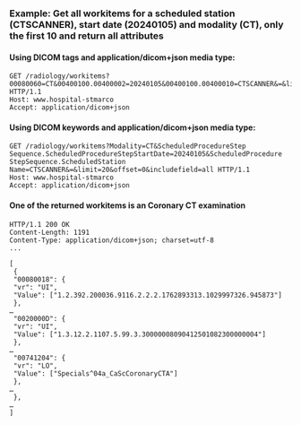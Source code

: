 ### Example: Get all workitems for a scheduled station (CTSCANNER), start date (20240105) and modality (CT), only the first 10 and return all attributes

#### Using DICOM tags and application/dicom+json media type:
```http
GET /radiology/workitems?00080060=CT&00400100.00400002=20240105&00400100.00400010=CTSCANNER&=&limit=20&offset=0&includefield=all HTTP/1.1
Host: www.hospital-stmarco
Accept: application/dicom+json
```

#### Using DICOM keywords and application/dicom+json media type:

```http
GET /radiology/workitems?Modality=CT&Scheduled​Procedure​Step​Sequence.Scheduled​Procedure​Step​Start​Date=20240105&Scheduled​Procedure​Step​Sequence.Scheduled​Station​Name=CTSCANNER&=&limit=20&offset=0&includefield=all HTTP/1.1
Host: www.hospital-stmarco
Accept: application/dicom+json
```

#### One of the returned workitems is an Coronary CT examination
```http
HTTP/1.1 200 OK
Content-Length: 1191
Content-Type: application/dicom+json; charset=utf-8
...

[
 {
 "00080018": {
 "vr": "UI",
 "Value": ["1.2.392.200036.9116.2.2.2.1762893313.1029997326.945873"]
 },
…
 "0020000D": {
 "vr": "UI",
 "Value": ["1.3.12.2.1107.5.99.3.30000008090412501082300000004"]
 },
…
 "00741204": {
 "vr": "LO",
 "Value": ["Specials^04a_CaScCoronaryCTA"]
 },
…
 },
…
] 
```